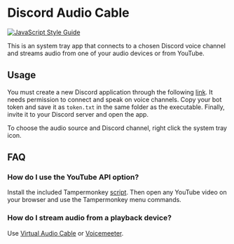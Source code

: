 # Discord Audio Cable
[![JavaScript Style Guide](https://cdn.rawgit.com/standard/standard/master/badge.svg)](https://github.com/standard/standard)

This is an system tray app that connects to a chosen Discord voice channel and streams audio from one of your audio devices or from YouTube.

## Usage
You must create a new Discord application through the following [link](https://discord.com/developers/applications).
It needs permission to connect and speak on voice channels.
Copy your bot token and save it as `token.txt` in the same folder as the executable.
Finally, invite it to your Discord server and open the app.

To choose the audio source and Discord channel, right click the system tray icon.

## FAQ

### How do I use the YouTube API option?
Install the included Tampermonkey [script](https://raw.githubusercontent.com/vctandrade/discord-audio-cable/main/tampermonkey/discord-audio-cable.user.js).
Then open any YouTube video on your browser and use the Tampermonkey menu commands.

### How do I stream audio from a playback device?
Use [Virtual Audio Cable](https://vb-audio.com/Cable/index.htm) or [Voicemeeter](https://vb-audio.com/Voicemeeter/index.htm).